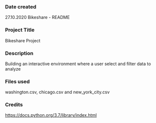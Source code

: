 ### Date created
27.10.2020 Bikeshare - README

### Project Title
Bikeshare Project

### Description
Building an interactive environment where a user select and filter data to analyze

### Files used
washington.csv, chicago.csv and new_york_city.csv

### Credits
https://docs.python.org/3.7/library/index.html
